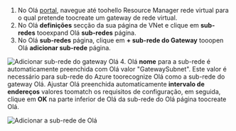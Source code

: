 1. No Olá [portal](http://portal.azure.com), navegue até toohello Resource Manager rede virtual para o qual pretende toocreate um gateway de rede virtual.
2. No Olá **definições** secção da sua página de VNet e clique em **sub-redes** tooexpand Olá **sub-redes** página.
3. No Olá **sub-redes** página, clique em **+ sub-rede do Gateway** tooopen Olá **adicionar sub-rede** página. 

  ![Adicionar sub-rede do gateway Olá](./media/vpn-gateway-add-gwsubnet-p2s-rm-portal-include/addgwsubnet.png "adicionar sub-rede do gateway Olá")
4. Olá **nome** para a sub-rede é automaticamente preenchida com Olá valor "GatewaySubnet". Este valor é necessário para sub-rede do Azure toorecognize Olá como a sub-rede do gateway Olá. Ajustar Olá preenchida automaticamente **intervalo de endereços** valores toomatch os requisitos de configuração, em seguida, clique em **OK** na parte inferior de Olá da sub-rede do Olá página toocreate Olá.

  ![Adicionar a sub-rede de Olá](./media/vpn-gateway-add-gwsubnet-p2s-rm-portal-include/p2sgwsub.png "adicionar a sub-rede de Olá")
